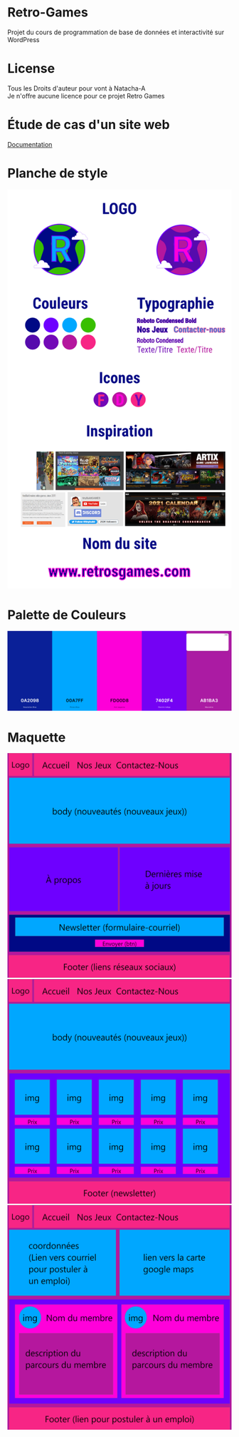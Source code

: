 # Retro-Games
Projet du cours de programmation de base de données et interactivité sur WordPress

# License
Tous les Droits d'auteur pour vont à Natacha-A </br>
Je n'offre aucune licence pour ce projet Retro Games

# Étude de cas d'un site web
[Documentation](/tp01_etude_site_web/remise/abdallah_natacha_tp01_420_v34.pdf)

# Planche de style
![Charte Graphique](/tp01_etude_site_web/xd/charte_graphique.png)

# Palette de Couleurs
![Palette Couleur](/tp01_etude_site_web/palette_couleur/palette_couleurs.png)

# Maquette
![Maquette Accueil](/tp01_etude_site_web/xd/maquette_accueil.png)
![Maquette Nos Jeux](/tp01_etude_site_web/xd/maquette_nos_jeux.png)
![Maquette Contactez-Nous](/tp01_etude_site_web/xd/maquette_contacter_nous.png)


